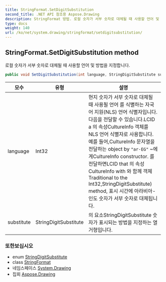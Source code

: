 ```yaml
---
title: StringFormat.SetDigitSubstitution
second_title: .NET API 참조용 Aspose.Drawing
description: StringFormat 방법. 로컬 숫자가 서부 숫자로 대체될 때 사용할 언어 및 방법을 지정합니다.
type: docs
weight: 140
url: /ko/net/system.drawing/stringformat/setdigitsubstitution/
---
```

## StringFormat.SetDigitSubstitution method

로컬 숫자가 서부 숫자로 대체될 때 사용할 언어 및 방법을 지정합니다.

```csharp
public void SetDigitSubstitution(int language, StringDigitSubstitute substitute)
```

| 모수 | 유형 | 설명 |
| --- | --- | --- |
| language | Int32 | 현지 숫자가 서부 숫자로 대체될 때 사용될 언어 를 식별하는 자국어 지원(NLS) 언어 식별자입니다. 다음을 전달할 수 있습니다.LCID a 의 속성CultureInfo 객체를 NLS 언어 식별자로 사용합니다. 예를 들어,CultureInfo 문자열을 전달하는 object by `"ar-EG"` ~에게CultureInfo constructor. 를 전달하면LCID that 의 속성CultureInfo with 와 함께 객체Traditional to the Int32,StringDigitSubstitute) method, 표시 시간에 아라비아-인도 숫자가 서부 숫자로 대체됩니다. |
| substitute | StringDigitSubstitute | 의 요소StringDigitSubstitute 숫자가 표시되는 방법을 지정하는 열거형입니다. |

### 또한보십시오

* enum [StringDigitSubstitute](../../stringdigitsubstitute/)
* class [StringFormat](../)
* 네임스페이스 [System.Drawing](../../stringformat/)
* 집회 [Aspose.Drawing](../../../)


